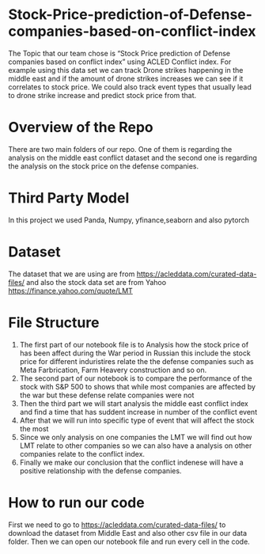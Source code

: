 # Stock-Price-prediction-of-Defense-companies-based-on-conflict-index
The Topic that our team chose is “Stock Price prediction of Defense companies based on conflict index” using ACLED Conflict index. For example using this data set we can track Drone strikes happening in the middle east and if the amount of drone strikes increases we can see if it correlates to stock price. We could also track event types that usually lead to drone strike increase and predict stock price from that. 

# Overview of the Repo
There are two main folders of our repo. One of them is regarding the analysis on the middle east conflict dataset and the second one is regarding the analysis on the stock price on the defense companies.

# Third Party Model
In this project we used Panda, Numpy, yfinance,seaborn and also pytorch

# Dataset
The dataset that we are using are from https://acleddata.com/curated-data-files/ and also the stock data set are from Yahoo https://finance.yahoo.com/quote/LMT

# File Structure
1. The first part of our notebook file is to Analysis how the stock price of has been affect during the War period in Russian this include the stock price for different induristires relate the the defense companies such as Meta Farbrication, Farm Heavery construction and so on.
2. The second part of our notebook is to compare the performance of the stock with S&P 500 to shows that while most companies are affected by the war but these defense relate companies were not
3. Then the third part we will start analysis the middle east conflict index and find a time that has suddent increase in number of the conflict event
4. After that we will run into specific type of event that will affect the stock the most
5. Since we only analysis on one companies the LMT we will find out how LMT relate to other companies so we can also have a analysis on other companies relate to the conflict index.
6. Finally we make our conclusion that the conflict indenese will have a positive relationship with the defense companies.

# How to run our code
First we need to go to https://acleddata.com/curated-data-files/ to download the dataset from Middle East and also other csv file in our data folder. Then we can open our notebook file and run every cell in the code.
